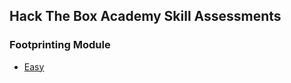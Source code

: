 ## Hack The Box Academy Skill Assessments
### Footprinting Module
- [Easy](./assets/footprintingEasy)
